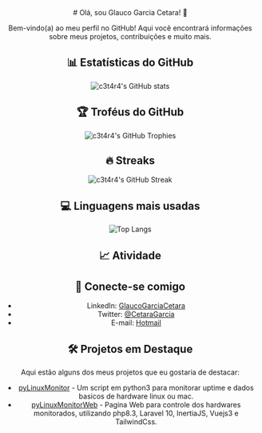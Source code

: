 <div align="center">
  # Olá, sou Glauco Garcia Cetara! 👋
  
  Bem-vindo(a) ao meu perfil no GitHub! Aqui você encontrará informações sobre meus projetos, contribuições e muito mais.
  
  ## 📊 Estatísticas do GitHub
  
  ![c3t4r4's GitHub stats](https://github-readme-stats.vercel.app/api?username=c3t4r4&show_icons=true&theme=radical)
  
  ## 🏆 Troféus do GitHub
  
  ![c3t4r4's GitHub Trophies](https://github-profile-trophy.vercel.app/?username=c3t4r4&row=1&column=6)
  
  ## 🔥 Streaks
  
  ![c3t4r4's GitHub Streak](https://github-readme-streak-stats.herokuapp.com/?user=c3t4r4&theme=dark)
  
  ## 💻 Linguagens mais usadas
  
  ![Top Langs](https://github-readme-stats.vercel.app/api/top-langs/?username=c3t4r4&layout=compact&theme=vision-friendly-dark)
  
  ## 📈 Atividade
  
  <!--START_SECTION:activity-->
  <!--END_SECTION:activity-->
  
  ## 🤝 Conecte-se comigo
  
  - LinkedIn: [GlaucoGarciaCetara](https://www.linkedin.com/in/glauco-garcia-cetara-56692939/)
  - Twitter: [@CetaraGarcia](https://twitter.com/CetaraGarcia)
  - E-mail: [Hotmail](mailto:neocetara@hotmail.com)
  
  ## 🛠️ Projetos em Destaque
  
  Aqui estão alguns dos meus projetos que eu gostaria de destacar:
  
  - [pyLinuxMonitor](https://github.com/c3t4r4/pyLinuxMonitor) - Um script em python3 para monitorar uptime e dados basicos de hardware linux ou mac.
  - [pyLinuxMonitorWeb](https://github.com/c3t4r4/pyLinuxMonitorWeb) - Pagina Web para controle dos hardwares monitorados, utilizando php8.3, Laravel 10, InertiaJS, Vuejs3 e TailwindCss.
  
  <!-- Não esqueça de substituir `c3t4r4` pelo seu nome de usuário real no GitHub para garantir que os badges e estatísticas sejam exibidos corretamente. -->
</div>
